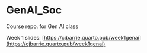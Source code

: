 # GenAI_Soc
Course repo. for Gen AI class

Week 1 slides: [https://cjbarrie.quarto.pub/week1genai](https://cjbarrie.quarto.pub/week1genai)